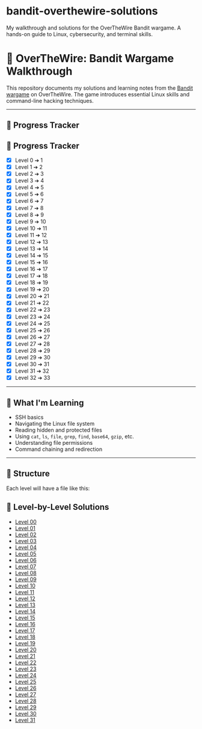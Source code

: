 # bandit-overthewire-solutions
My walkthrough and solutions for the OverTheWire Bandit wargame. A hands-on guide to Linux, cybersecurity, and terminal skills.

# 🐧 OverTheWire: Bandit Wargame Walkthrough

This repository documents my solutions and learning notes from the [Bandit wargame](https://overthewire.org/wargames/bandit/) on OverTheWire. The game introduces essential Linux skills and command-line hacking techniques.

---

## 🔄 Progress Tracker

## 🧭 Progress Tracker
- [x] Level 0 ➔ 1
- [x] Level 1 ➔ 2
- [x] Level 2 ➔ 3
- [x] Level 3 ➔ 4
- [x] Level 4 ➔ 5
- [x] Level 5 ➔ 6
- [x] Level 6 ➔ 7
- [x] Level 7 ➔ 8
- [x] Level 8 ➔ 9
- [x] Level 9 ➔ 10
- [x] Level 10 ➔ 11
- [x] Level 11 ➔ 12
- [x] Level 12 ➔ 13
- [x] Level 13 ➔ 14
- [x] Level 14 ➔ 15
- [x] Level 15 ➔ 16
- [x] Level 16 ➔ 17
- [x] Level 17 ➔ 18
- [x] Level 18 ➔ 19
- [x] Level 19 ➔ 20
- [x] Level 20 ➔ 21
- [x] Level 21 ➔ 22
- [x] Level 22 ➔ 23
- [x] Level 23 ➔ 24
- [x] Level 24 ➔ 25
- [x] Level 25 ➔ 26
- [x] Level 26 ➔ 27
- [x] Level 27 ➔ 28
- [x] Level 28 ➔ 29
- [x] Level 29 ➔ 30
- [x] Level 30 ➔ 31
- [x] Level 31 ➔ 32
- [x] Level 32 ➔ 33

---

## 🧠 What I'm Learning

- SSH basics
- Navigating the Linux file system
- Reading hidden and protected files
- Using `cat`, `ls`, `file`, `grep`, `find`, `base64`, `gzip`, etc.
- Understanding file permissions
- Command chaining and redirection

---

## 📂 Structure

Each level will have a file like this:
## 📂 Level-by-Level Solutions

- [Level 00](./level00.md)
- [Level 01](./level01.md)
- [Level 02](./level02.md)
- [Level 03](./level03.md)
- [Level 04](./level04.md)
- [Level 05](./level05.md)
- [Level 06](./level06.md)
- [Level 07](./level07.md)
- [Level 08](./level08.md)
- [Level 09](./level09.md)
- [Level 10](./level10.md)
- [Level 11](./level11.md)
- [Level 12](./level12.md)
- [Level 13](./level13.md)
- [Level 14](./level14.md)
- [Level 15](./level15.md)
- [Level 16](./level16.md)
- [Level 17](./level17.md)
- [Level 18](./level18.md)
- [Level 19](./level19.md)
- [Level 20](./level20.md)
- [Level 21](./level21.md)
- [Level 22](./level22.md)
- [Level 23](./level23.md)
- [Level 24](./level24.md)
- [Level 25](./level25.md)
- [Level 26](./level26.md)
- [Level 27](./level27.md)
- [Level 28](./level28.md)
- [Level 29](./level29.md)
- [Level 30](./level30.md)
- [Level 31](./level31.md)

